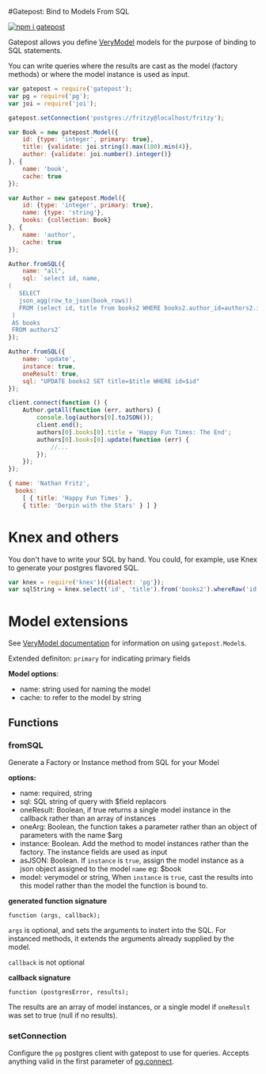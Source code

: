 #Gatepost: Bind to Models From SQL

[![npm i gatepost](https://nodei.co/npm/gatepost.png)](https://www.npmjs.com/package/gatepost)

Gatepost allows you define [VeryModel](https://github.com/fritzy/verymodel) models for the purpose of binding to SQL statements.

You can write queries where the results are cast as the model (factory methods) or where the model instance is used as input.

```javascript
var gatepost = require('gatepost');
var pg = require('pg');
var joi = require('joi');

gatepost.setConnection('postgres://fritzy@localhost/fritzy');

var Book = new gatepost.Model({
    id: {type: 'integer', primary: true},
    title: {validate: joi.string().max(100).min(4)},
    author: {validate: joi.number().integer()}
}, {
    name: 'book',
    cache: true
});

var Author = new gatepost.Model({
    id: {type: 'integer', primary: true},
    name: {type: 'string'},
    books: {collection: Book}
}, {
    name: 'author',
    cache: true
});

Author.fromSQL({
    name: "all",
    sql: `select id, name,
(
   SELECT 
   json_agg(row_to_json(book_rows)) 
   FROM (select id, title from books2 WHERE books2.author_id=authors2.id) book_rows
 )
 AS books 
 FROM authors2`
});

Author.fromSQL({
    name: 'update',
    instance: true,
    oneResult: true,
    sql: "UPDATE books2 SET title=$title WHERE id=$id"
});

client.connect(function () {
    Author.getAll(function (err, authors) {
        console.log(authors[0].toJSON());
        client.end();
        authors[0].books[0].title = 'Happy Fun Times: The End';
        authors[0].books[0].update(function (err) {
            //...
        });
    });
});
```

```javascript
{ name: 'Nathan Fritz',
  books:
    [ { title: 'Happy Fun Times' },
    { title: 'Derpin with the Stars' } ] }
```

# Knex and others

You don't have to write your SQL by hand. You could, for example, use Knex to generate your postgres flavored SQL.

```javascript
var knex = require('knex')({dialect: 'pg'});
var sqlString = knex.select('id', 'title').from('books2').whereRaw('id = $id').toString();
```

# Model extensions

See [VeryModel documentation](https://github.com/fritzy/verymodel) for information on using `gatepost.Model`s.

Extended definiton: `primary` for indicating primary fields

__Model options__:

 * name: string used for naming the model
 * cache: to refer to the model by string

## Functions

### fromSQL

Generate a Factory or Instance method from SQL for your Model

__options:__

 * name: required, string
 * sql: SQL string of query with $field replacors
 * oneResult: Boolean, if true returns a single model instance in the callback rather than an array of instances
 * oneArg: Boolean, the function takes a parameter rather than an object of parameters with the name $arg
 * instance: Boolean. Add the method to model instances rather than the factory. The instance fields are used as input
 * asJSON: Boolean. If `instance` is `true`, assign the model instance as a json object assigned to the model `name` eg: $book
 * model: verymodel or string, When `instance` is `true`, cast the results into this model rather than the model the function is bound to.

 __generated function signature__
 
`function (args, callback);`

`args` is optional, and sets the arguments to instert into the SQL. For instanced methods, it extends the arguments already supplied by the model.

`callback` is not optional
 
__callback signature__

`function (postgresError, results);`

The results are an array of model instances, or a single model if `oneResult` was set to true (null if no results).
 
### setConnection

 Configure the `pg` postgres client with gatepost to use for queries. Accepts anything valid in the first parameter of [pg.connect](https://github.com/brianc/node-postgres/wiki/pg#parameters).
